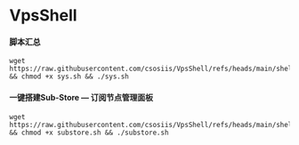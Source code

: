 # VpsShell

#### 脚本汇总

```
wget https://raw.githubusercontent.com/csosiis/VpsShell/refs/heads/main/shell/sys.sh && chmod +x sys.sh && ./sys.sh
```

#### 一键搭建Sub-Store — 订阅节点管理面板

```
wget https://raw.githubusercontent.com/csosiis/VpsShell/refs/heads/main/shell/substore.sh && chmod +x substore.sh && ./substore.sh
```

